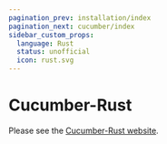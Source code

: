 ```yaml
---
pagination_prev: installation/index
pagination_next: cucumber/index
sidebar_custom_props:
  language: Rust
  status: unofficial
  icon: rust.svg
---
```


# Cucumber-Rust

Please see the [Cucumber-Rust website](https://github.com/bbqsrc/cucumber-rust).
